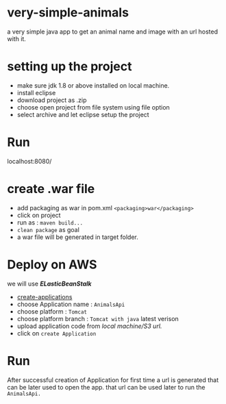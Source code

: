 # very-simple-animals
a very simple java app to get an animal name and image with an url hosted with it.

# setting up the project

* make sure jdk 1.8 or above installed on local machine.
* install eclipse 
* download project as .zip
* choose open project from file system using file option
* select archive and let eclipse setup the project

# Run
 localhost:8080/

# create .war file 
* add packaging as war in pom.xml `<packaging>war</packaging>`
* click on project 
* run as : `maven build...`
* `clean package` as goal 
* a war file will be generated in target folder.

# Deploy on AWS
we will use **_ELasticBeanStalk_**  
* [create-applications](https://us-west-1.console.aws.amazon.com/elasticbeanstalk/home?region=us-west-1#/applications
)
* choose Application name : `AnimalsApi`
* choose platform : `Tomcat`
* choose platform branch : `Tomcat with java` latest verison
* upload application code from *local machine/S3 url.*
* click on `create Application` 

# Run 
After successful creation of Application for first time a url is generated that can be later used to open the app.
that url can be used later to run the `AnimalsApi.`